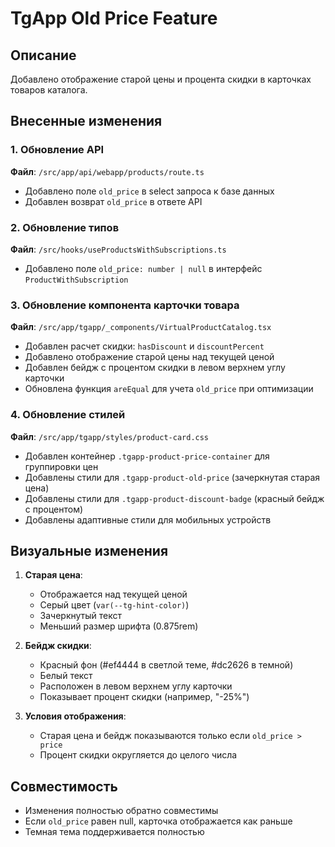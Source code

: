# TgApp Old Price Feature

## Описание

Добавлено отображение старой цены и процента скидки в карточках товаров каталога.

## Внесенные изменения

### 1. Обновление API

**Файл**: `/src/app/api/webapp/products/route.ts`
- Добавлено поле `old_price` в select запроса к базе данных
- Добавлен возврат `old_price` в ответе API

### 2. Обновление типов

**Файл**: `/src/hooks/useProductsWithSubscriptions.ts`
- Добавлено поле `old_price: number | null` в интерфейс `ProductWithSubscription`

### 3. Обновление компонента карточки товара

**Файл**: `/src/app/tgapp/_components/VirtualProductCatalog.tsx`
- Добавлен расчет скидки: `hasDiscount` и `discountPercent`
- Добавлено отображение старой цены над текущей ценой
- Добавлен бейдж с процентом скидки в левом верхнем углу карточки
- Обновлена функция `areEqual` для учета `old_price` при оптимизации

### 4. Обновление стилей

**Файл**: `/src/app/tgapp/styles/product-card.css`
- Добавлен контейнер `.tgapp-product-price-container` для группировки цен
- Добавлены стили для `.tgapp-product-old-price` (зачеркнутая старая цена)
- Добавлены стили для `.tgapp-product-discount-badge` (красный бейдж с процентом)
- Добавлены адаптивные стили для мобильных устройств

## Визуальные изменения

1. **Старая цена**:
   - Отображается над текущей ценой
   - Серый цвет (`var(--tg-hint-color)`)
   - Зачеркнутый текст
   - Меньший размер шрифта (0.875rem)

2. **Бейдж скидки**:
   - Красный фон (#ef4444 в светлой теме, #dc2626 в темной)
   - Белый текст
   - Расположен в левом верхнем углу карточки
   - Показывает процент скидки (например, "-25%")

3. **Условия отображения**:
   - Старая цена и бейдж показываются только если `old_price > price`
   - Процент скидки округляется до целого числа

## Совместимость

- Изменения полностью обратно совместимы
- Если `old_price` равен null, карточка отображается как раньше
- Темная тема поддерживается полностью